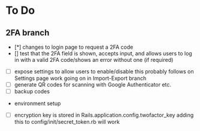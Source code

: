 # To Do

## 2FA branch

- [*] changes to login page to request a 2FA code
- [] test that the 2FA field is shown, accepts input, and allows users to log in with a valid 2FA code/shows an error without one (if required)
- [ ] expose settings to allow users to enable/disable
	this probably follows on Settings page work going on in Import-Export branch
- [ ] generate QR codes for scanning with Google Authenticator etc.
- [ ] backup codes
* environment setup
- [ ] encryption key is stored in Rails.application.config.twofactor_key
	adding this to config/init/secret_token.rb will work
